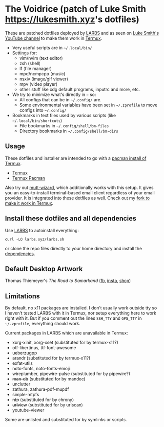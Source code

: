 # The Voidrice (patch of Luke Smith <https://lukesmith.xyz>'s dotfiles)

These are patched dotfiles deployed by [LARBS](https://larbs.xyz) and as seen
on [Luke Smith's YouTube channel](https://youtube.com/c/lukesmithxyz) to make
them work in [Termux](https://github.com/termux/termux-app).

- Very useful scripts are in `~/.local/bin/`
- Settings for:
	- vim/nvim (text editor)
	- zsh (shell)
	- lf (file manager)
	- mpd/ncmpcpp (music)
	- nsxiv (image/gif viewer)
	- mpv (video player)
	- other stuff like xdg default programs, inputrc and more, etc.
- We try to minimize what's directly in `~` so:
	- All configs that can be in `~/.config/` are.
	- Some environmental variables have been set in `~/.zprofile` to move configs into `~/.config/`
- Bookmarks in text files used by various scripts (like `~/.local/bin/shortcuts`)
	- File bookmarks in `~/.config/shell/bm-files`
	- Directory bookmarks in `~/.config/shell/bm-dirs`

## Usage

These dotfiles and installer are intended to go with a
[pacman install of Termux](https://wiki.termux.com/wiki/Switching_package_manager).

- [Termux](https://github.com/termux)
- [Termux Pacman](https://github.com/termux-pacman)

Also try out [mutt-wizard](https://github.com/lukesmithxyz/mutt-wizard), which
additionally works with this setup. It gives you an easy-to-install
terminal-based email client regardless of your email provider. It is
integrated into these dotfiles as well. Check out my
[fork to make it work in Termux](https://github.com/ncv-xyz/mutt-wizard).

## Install these dotfiles and all dependencies

Use [LARBS](https://larbs.xyz) to autoinstall everything:

```
curl -LO larbs.xyz/larbs.sh
```

or clone the repo files directly to your home directory and install the
[dependencies](https://ncv.codeberg.page/progs.csv).

## Default Desktop Artwork

Thomas Thiemeyer's *The Road to Samarkand* ([fb](https://www.facebook.com/t.thiemeyer/), [insta](https://www.instagram.com/tthiemeyer/), [shop](https://www.redbubble.com/de/people/TThiemeyer/shop))

## Limitations

By default, no x11 packages are installed. I don't usually work outside tty so
I haven't tested LARBS with it in Termux, nor setup everything here to work
right with it. But if you comment out the lines `SSH_TTY` and `GPG_TTY` in
`~/.zprofile`, everything should work.

Current packages in LARBS which are unavailable in Termux:

- xorg-xinit, xorg-xset (substituted for by termux-x11?)
- otf-libertinus, ttf-font-awesome
- ueberzugpp
- arandr (substituted for by termux-x11?)
- exfat-utils
- noto-fonts, noto-fonts-emoji
- wireplumber, pipewire-pulse (substituted for by pipewire?)
- ~~man-db~~ (substituted for by mandoc)
- unclutter
- zathura, zathura-pdf-mupdf
- simple-mtpfs
- ~~ntp~~ (substituted for by chrony)
- ~~urlview~~ (substituted for by urlscan)
- youtube-viewer

Some are unlisted and substituted for by symlinks or scripts.
